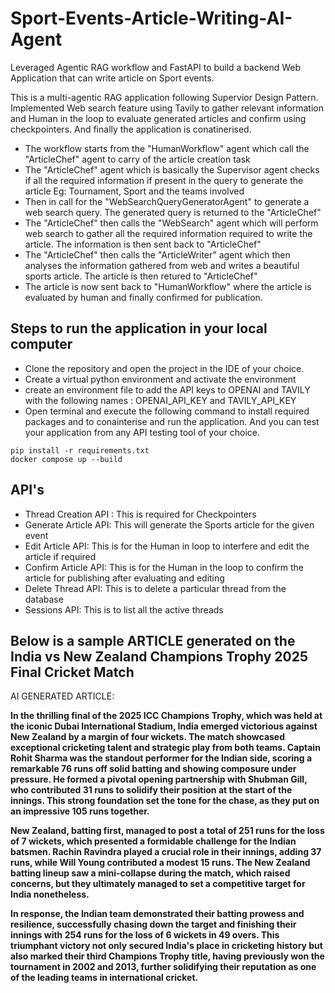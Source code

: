 # Sport-Events-Article-Writing-AI-Agent
Leveraged Agentic RAG workflow and FastAPI to build a backend Web Application that can write article on Sport events. 

This is a multi-agentic RAG application following Supervior Design Pattern. Implemented Web search feature using Tavily to gather relevant information and Human in the loop to evaluate generated articles and confirm using checkpointers. And finally the application is conatinerised.
+ The workflow starts from the "HumanWorkflow" agent which call the "ArticleChef" agent to carry of the article creation task
+ The "ArticleChef" agent which is basically the Supervisor agent checks if all the required information if present in the query to generate the article Eg: Tournament, Sport and the teams involved
+ Then in call for the "WebSearchQueryGeneratorAgent" to generate a web search query. The generated query is returned to the "ArticleChef"
+ The "ArticleChef" then calls the "WebSearch" agent which will perform web search to gather all the required information required to write the article. The information is then sent back to "ArticleChef"
+ The "ArticleChef" then calls the "ArticleWriter" agent which then analyses the information gathered from web and writes a beautiful sports article. The article is then retured to "ArticleChef"
+ The article is now sent back to "HumanWorkflow" where the article is evaluated by human and finally confirmed for publication.

## Steps to run the application in your local computer
+ Clone the repository and open the project in the IDE of your choice.
+ Create a virtual python environment and activate the environment
+ create an environment file to add the API keys to OPENAI and TAVILY with the following names : OPENAI_API_KEY and TAVILY_API_KEY
+ Open terminal and execute the following command to install required packages and to conainterise and run the application. And you can test your application from any API testing tool of your choice.
```console
pip install -r requirements.txt
docker compose up --build
```
## API's 
+ Thread Creation API : This is required for Checkpointers
+ Generate Article API: This will generate the Sports article for the given event
+ Edit Article API: This is for the Human in loop to interfere and edit the article if required
+ Confirm Article API: This is for the Human in the loop to confirm the article for publishing after evaluating and editing
+ Delete Thread API: This is to delete a particular thread from the database
+ Sessions API: This is to list all the active threads

 ## Below is a sample ARTICLE generated on the India vs New Zealand Champions Trophy 2025 Final Cricket Match
AI GENERATED ARTICLE:

**In the thrilling final of the 2025 ICC Champions Trophy, which was held at the iconic Dubai International Stadium, India emerged victorious against New Zealand by a margin of four wickets. The match showcased exceptional cricketing talent and strategic play from both teams. Captain Rohit Sharma was the standout performer for the Indian side, scoring a remarkable 76 runs off solid batting and showing composure under pressure. He formed a pivotal opening partnership with Shubman Gill, who contributed 31 runs to solidify their position at the start of the innings. This strong foundation set the tone for the chase, as they put on an impressive 105 runs together.**

**New Zealand, batting first, managed to post a total of 251 runs for the loss of 7 wickets, which presented a formidable challenge for the Indian batsmen. Rachin Ravindra played a crucial role in their innings, adding 37 runs, while Will Young contributed a modest 15 runs. The New Zealand batting lineup saw a mini-collapse during the match, which raised concerns, but they ultimately managed to set a competitive target for India nonetheless.**

**In response, the Indian team demonstrated their batting prowess and resilience, successfully chasing down the target and finishing their innings with 254 runs for the loss of 6 wickets in 49 overs. This triumphant victory not only secured India's place in cricketing history but also marked their third Champions Trophy title, having previously won the tournament in 2002 and 2013, further solidifying their reputation as one of the leading teams in international cricket.**

